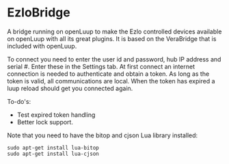 # EzloBridge
A bridge running on openLuup to make the Ezlo controlled devices available on openLuup with all its great plugins. It is based on the VeraBridge that is included with openLuup. 

To connect you need to enter the user id and password, hub IP address and serial #. Enter these in the Settings tab. At first connect an internet connection is needed to authenticate and obtain a token. As long as the token is valid, all communications are local. When the token has expired a luup reload should get you connected again.

To-do's:
- Test expired token handling
- Better lock support.

Note that you need to have the bitop and cjson Lua library installed:
```
sudo apt-get install lua-bitop
sudo apt-get install lua-cjson
``` 
